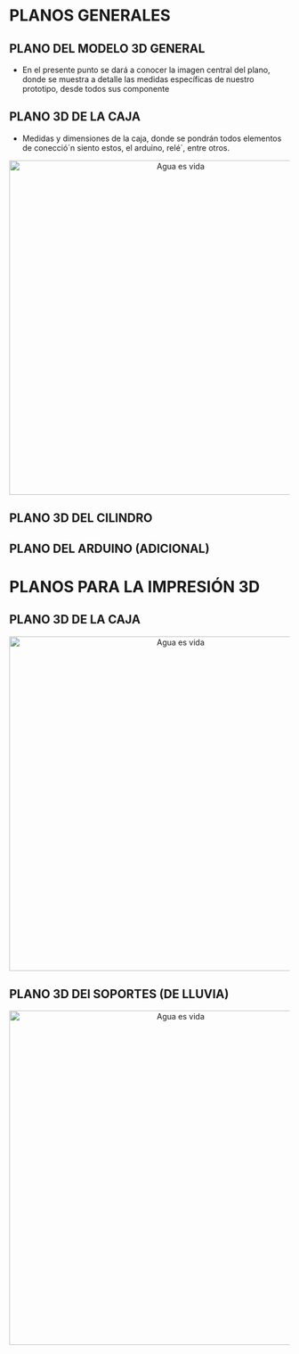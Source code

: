 # PLANOS GENERALES 
## PLANO DEL MODELO 3D GENERAL
* En el presente punto se dará a conocer la imagen central del plano, donde se muestra a detalle las medidas específicas de nuestro prototipo, desde todos sus componente 
## PLANO 3D DE LA CAJA 
* Medidas y dimensiones de la caja, donde se pondrán todos elementos de conecció´n siento estos, el arduino, relé´, entre otros.
 <p align="center">
  <img src="https://i.postimg.cc/pVY2kY0x/Plano-de-la-Cajita.png)](https://postimg.cc/grjF2RFB)" alt="Agua es vida" width="600px" />
</p>

## PLANO 3D DEL CILINDRO
## PLANO DEL ARDUINO (ADICIONAL)

# PLANOS PARA LA IMPRESIÓN 3D
## PLANO 3D DE LA CAJA 
 <p align="center">
  <img src="https://i.postimg.cc/pVY2kY0x/Plano-de-la-Cajita.png)](https://postimg.cc/grjF2RFB)" alt="Agua es vida" width="600px" />
</p>

## PLANO 3D DEl SOPORTES (DE LLUVIA)
 <p align="center">
  <img src="https://i.postimg.cc/1t56W5pr/Plano-de-la-Cajita-1.png)](https://postimg.cc/NyS5FtCK)" alt="Agua es vida" width="600px" />
</p>
